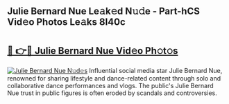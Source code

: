 ## Julie Bernard Nue Le𝚊k𝚎d N𝚞𝚍e - Part-hCS Vid𝚎o Photos Le𝚊ks 8I40c

# <h2><a href="http://fbag1h.evod.top/?m=Julie+Bernard+Nue">🔗 👉🔴 Julie Bernard Nue Vid𝚎o Ph𝚘t𝚘s</a></h2>

[![Julie Bernard Nue N𝚞d𝚎s](https://i.imgur.com/8V9OHl7.gif)](http://fbag1h.evod.top/?m=Julie+Bernard+Nue)
Influential social media star Julie Bernard Nue, renowned for sharing lifestyle and dance-related content through solo and collaborative dance performances and vlogs. The public's Julie Bernard Nue trust in public figures is often eroded by scandals and controversies. 

